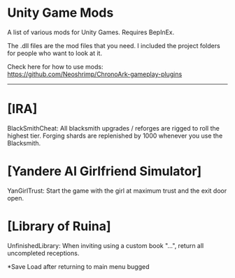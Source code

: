 # Unity Game Mods 

A list of various mods for Unity Games. Requires BepInEx.

The .dll files are the mod files that you need. I included the project folders for people who want to look at it.

Check here for how to use mods: https://github.com/Neoshrimp/ChronoArk-gameplay-plugins

---
# [IRA]

BlackSmithCheat: All blacksmith upgrades / reforges are rigged to roll the highest tier. Forging shards are replenished by 1000 whenever you use the Blacksmith.


# [Yandere AI Girlfriend Simulator]

YanGirlTrust: Start the game with the girl at maximum trust and the exit door open.

# [Library of Ruina]

UnfinishedLibrary: When inviting using a custom book "...", return all uncompleted receptions.

*Save Load after returning to main menu bugged

